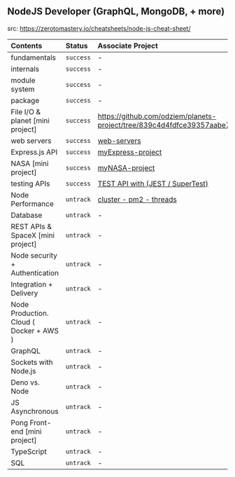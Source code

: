 ## NodeJS Developer (GraphQL, MongoDB, + more)
src: https://zerotomastery.io/cheatsheets/node-js-cheat-sheet/

| **Contents** | **Status** | **Associate Project** |
| :----------- | :--------- | :-------------------- |
| fundamentals | `success`| - |
| internals | `success` | - |
| module system | `success` | - |
| package | `success` | - |
| File I/O & planet [mini project] | `success` | https://github.com/odziem/planets-project/tree/839c4d4fdfce39357aabe704ba8d879618d4f94d |
| web servers | `success` | [web-servers](https://github.com/fi4n-cozydev/NodeJS/tree/main/06-web-servers) |
| Express.js API | `success`| [myExpress-project](https://github.com/fi4n-cozydev/NodeJS/tree/7693e8b493ed124dfaef3e6e25cdc648632370c5/07-Express/myExpress-project) |
| NASA [mini project] | `success`| [myNASA-project](https://github.com/fi4n-cozydev/NodeJS/tree/main/08-NASA-project/myNASA-project) |
| testing APIs | `success`| [TEST API with (JEST / SuperTest)](https://github.com/fi4n-cozydev/NodeJS/blob/main/08-NASA-project/myNASA-project/server/src/routes/launches/launches.test.js) |
| Node Performance | `untrack`| [cluster - pm2 - threads](https://github.com/fi4n-cozydev/NodeJS/tree/main/09-node-performance) |
| Database | `untrack`| - |
| REST APIs & SpaceX [mini project] | `untrack`| - |
| Node security + Authentication | `untrack`| - |
| Integration + Delivery | `untrack`| - |
| Node Production. Cloud ( Docker + AWS ) | `untrack`| - |
| GraphQL | `untrack`| - |
| Sockets with Node.js | `untrack`| - |
| Deno vs. Node | `untrack`| - |
| JS Asynchronous | `untrack`| - |
| Pong Front-end [mini project] | `untrack`| - |
| TypeScript | `untrack`| - |
| SQL | `untrack`| - |
